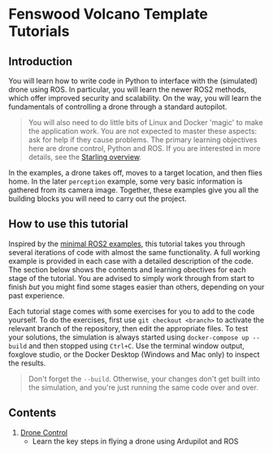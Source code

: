 # Fenswood Volcano Template Tutorials

## Introduction

You will learn how to write code in Python to interface with the (simulated) drone using ROS.  In particular, you will learn the newer ROS2 methods, which offer improved security and scalability.  On the way, you will learn the fundamentals of controlling a drone through a standard autopilot.

> You will also need to do little bits of Linux and Docker 'magic' to make the application work.  You are not expected to master these aspects: ask for help if they cause problems.  The primary learning objectives here are drone control, Python and ROS.  If you are interested in more details, see the [Starling overview](starling.md).

In the examples, a drone takes off, moves to a target location, and then flies home.  In the later `perception` example, some very basic information is gathered from its camera image.  Together, these examples give you all the building blocks you will need to carry out the project. 

## How to use this tutorial

Inspired by the [minimal ROS2 examples](https://github.com/ros2/examples/tree/master/rclpy/topics/minimal_subscriber/examples_rclpy_minimal_subscriber), this tutorial takes you through several iterations of code with almost the same functionality.  A full working example is provided in each case with a detailed description of the code.  The section below shows the contents and learning obectives for each stage of the tutorial.  You are advised to simply work through from start to finish _but_ you might find some stages easier than others, depending on your past experience.

Each tutorial stage comes with some exercises for you to add to the code yourself.  To do the exercises, first use `git checkout <branch>` to activate the relevant branch of the repository, then edit the appropriate files.  To test your solutions, the simulation is always started using `docker-compose up --build` and then stopped using `Ctrl+C`.  Use the terminal window output, foxglove studio, or the Docker Desktop (Windows and Mac only) to inspect the results.

> Don't forget the `--build`.  Otherwise, your changes don't get built into the simulation, and you're just running the same code over and over.

## Contents

1. [Drone Control](drone_control.md)
    - Learn the key steps in flying a drone using Ardupilot and ROS
 




